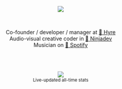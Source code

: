 
<p align="center">
<img src="https://github-profile-utils.vercel.app/readme.svg" />
</p>

<br>

<p align="center">
Co-founder / developer / manager at <a href="https://www.hyre.no">🚙 Hyre</a>
<br>
Audio-visual creative coder in <a href="https://www.ninjadev.org">🎨 Ninjadev</a>
<br>
Musician on <a href="https://open.spotify.com/artist/2IoZo8gsBEHlLO2KTnCto1?si=Rr94Zol-QpuEaYD8Ti2_HQ">🎵 Spotify</a>
</p>

<br><br>

<p align="center">
<img src="https://github-profile-utils.vercel.app/stats.svg" /><br>
<sup>Live-updated all-time stats</sup>
</p>
